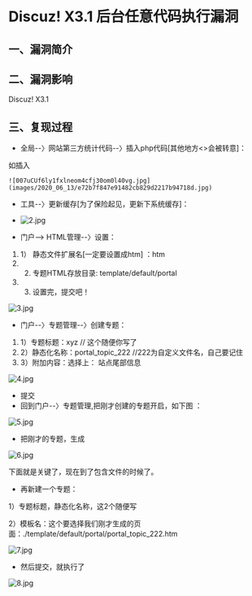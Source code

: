 # Discuz! X3.1 后台任意代码执行漏洞

## 一、漏洞简介

## 二、漏洞影响

Discuz! X3.1

## 三、复现过程

* 全局--〉网站第三方统计代码--〉插入php代码[其他地方<>会被转意]：

如插入

    ![007uCUf6ly1fxlneom4cfj30om0l40vg.jpg](images/2020_06_13/e72b7f847e91482cb829d2217b94718d.jpg)

* 工具--〉更新缓存[为了保险起见，更新下系统缓存]：
* 
    ![2.jpg](images/2020_06_13/accf53cbe9b64037ba9327f72054127d.jpg)

* 门户--> HTML管理--〉设置：

1. 1） 静态文件扩展名[一定要设置成htm] ：htm
2. 2) 专题HTML存放目录: template/default/portal
3. 3) 设置完，提交吧！

![3.jpg](images/2020_06_13/20d119602c7541d5a98bc51486b36610.jpg)

* 门户--〉专题管理--〉创建专题：

1. 1）专题标题：xyz // 这个随便你写了
2. 2）静态化名称：portal_topic_222 //222为自定义文件名，自己要记住
3. 3）附加内容：选择上： 站点尾部信息

![4.jpg](images/2020_06_13/857b7ac614174b978c5dc239737c33b0.jpg)

* 提交
* 回到门户--〉专题管理,把刚才创建的专题开启，如下图 ：

![5.jpg](images/2020_06_13/e65dbaa5af4b4fd3b49b998f63c4c8ad.jpg)

* 把刚才的专题，生成

![6.jpg](images/2020_06_13/dcc0714eea0c4492bf3a904cea1e6d20.jpg)

下面就是关键了，现在到了包含文件的时候了。

* 再新建一个专题：

1）专题标题，静态化名称，这2个随便写

2）模板名：这个要选择我们刚才生成的页面：./template/default/portal/portal_topic_222.htm

![7.jpg](images/2020_06_13/4ce46cc9438c46ea97d05a89324feefb.jpg)

* 然后提交，就执行了

![8.jpg](images/2020_06_13/b095ec22d6e14ebab2717e680b563c36.jpg)

